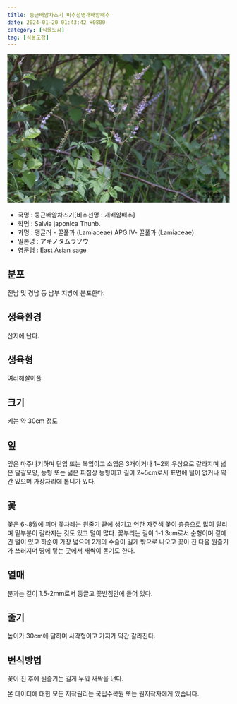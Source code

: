 ```yaml
---
title: 둥근배암차즈기_비추천명개배암배추
date: 2024-01-20 01:43:42 +0800
category: [식물도감]
tag: [식물도감]
---
```




![둥근배암차즈기[비추천명 : 개배암배추]](/assets/img/fileUpload/plants/basic/Labiatae/Salvia/16423/16423_1_th2.jpg)
- 국명 : 둥근배암차즈기[비추천명 : 개배암배추]
- 학명 : Salvia japonica Thunb.
- 과명 : 앵글러 - 꿀풀과 (Lamiaceae) APG Ⅳ- 꿀풀과 (Lamiaceae)
- 일본명 : アキノタムラソウ
- 영문명 : East Asian sage


## 분포
전남 및 경남 등 남부 지방에 분포한다.
## 생육환경
산지에 난다.
## 생육형
여러해살이풀
## 크기
키는 약 30cm 정도
## 잎
잎은 마주나기하며 단엽 또는 복엽이고 소엽은 3개이거나 1~2회 우상으로 갈라지며 넓은 달걀모양, 능형 또는 넓은 피침상 능형이고 길이 2~5cm로서 표면에 털이 없거나 약간 있으며 가장자리에 톱니가 있다.
## 꽃
꽃은 6~8월에 피며 꽃차례는 원줄기 끝에 생기고 연한 자주색 꽃이 층층으로 많이 달리며 밑부분이 갈라지는 것도 있고 털이 많다. 꽃부리는 길이 1-1.3cm로서 순형이며 겉에 긴 털이 있고 하순이 가장 넓으며 2개의 수술이 길게 밖으로 나오고 꽃이 진 다음 원줄기가 쓰러지며 땅에 닿는 곳에서 새싹이 돋기도 한다.
## 열매
분과는 길이 1.5-2mm로서 둥글고 꽃받침안에 들어 있다.
## 줄기
높이가 30cm에 달하며 사각형이고 가지가 약간 갈라진다.
## 번식방법
꽃이 진 후에 원줄기는 길게 누워 새싹을 낸다.






본 데이터에 대한 모든 저작권리는 국립수목원 또는 원저작자에게 있습니다.
